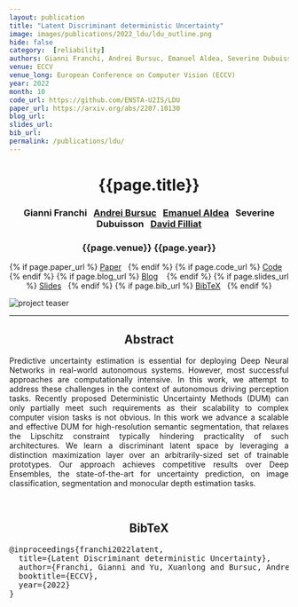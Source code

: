```yaml
---
layout: publication
title: "Latent Discriminant deterministic Uncertainty" 
image: images/publications/2022_ldu/ldu_outline.png
hide: false
category:  [reliability]
authors: Gianni Franchi, Andrei Bursuc, Emanuel Aldea, Severine Dubuisson, and David Filliat
venue: ECCV
venue_long: European Conference on Computer Vision (ECCV)
year: 2022
month: 10
code_url: https://github.com/ENSTA-U2IS/LDU
paper_url: https://arxiv.org/abs/2207.10130
blog_url: 
slides_url: 
bib_url: 
permalink: /publications/ldu/
---
```


<h1 align="center"> {{page.title}} </h1>
<!-- Simple call of authors -->
<!-- <h3 align="center"> {{page.authors}} </h3> -->
<!-- Alternatively you can add links to author pages -->
<h3 align="center"> Gianni Franchi&nbsp;&nbsp; <a href="https://abursuc.github.io/">Andrei Bursuc</a>&nbsp;&nbsp; <a href="http://hebergement.u-psud.fr/emi/">Emanuel Aldea</a>&nbsp;&nbsp; Severine Dubuisson&nbsp;&nbsp; <a href="https://perso.ensta-paris.fr/~filliat/en/">David Filliat</a></h3>



<h3 align="center"> {{page.venue}} {{page.year}} </h3>

<div align="center">
  <p>
    {% if page.paper_url %}
    <a href="{{ page.paper_url }}"><i class="far fa-file-pdf"></i> Paper</a>&nbsp;&nbsp;
    {% endif %}
    {% if page.code_url %}
    <a href="{{ page.code_url }}"><i class="fab fa-github"></i> Code</a> &nbsp;&nbsp;
    {% endif %}
    {% if page.blog_url %}
    <a href="{{ page.blog_url }}"><i class="fab fa-blogger"></i> Blog</a> &nbsp;&nbsp;
    {% endif %}
    {% if page.slides_url %}
    <a href="{{ page.slides_url }}"><i class="far fa-file-pdf"></i> Slides</a>&nbsp;&nbsp;
    {% endif %}
    {% if page.bib_url %}
    <a href="{{ page.bib_url}}"><i class="far fa-file-alt"></i> BibTeX</a>&nbsp;&nbsp;
    {% endif %}
  </p>
</div>


<div class="publication-teaser">
    <img src="../../{{ page.image }}" alt="project teaser"/>
</div>

<hr>

<h2  align="center"> Abstract</h2>

<p align="justify">Predictive uncertainty estimation is essential for deploying Deep Neural Networks in real-world autonomous systems. However, most successful approaches are computationally intensive. In this work, we attempt to address these challenges in the context of autonomous driving perception tasks. Recently proposed Deterministic Uncertainty Methods (DUM) can only partially meet such requirements as their scalability to complex computer vision tasks is not obvious. In this work we advance a scalable and effective DUM for high-resolution semantic segmentation, that relaxes the Lipschitz constraint typically hindering practicality of such architectures. We learn a discriminant latent space by leveraging a distinction maximization layer over an arbitrarily-sized set of trainable prototypes. Our approach achieves competitive results over Deep Ensembles, the state-of-the-art for uncertainty prediction, on image classification, segmentation and monocular depth estimation tasks.</p>

<br>

<h2  align="center">BibTeX</h2>
<left>
  <pre class="bibtex-box">
@inproceedings{franchi2022latent,
  title={Latent Discriminant deterministic Uncertainty},
  author={Franchi, Gianni and Yu, Xuanlong and Bursuc, Andrei and Aldea, Emanuel and Dubuisson, Severine and Filliat, David},
  booktitle={ECCV},
  year={2022}
}</pre>
</left>

<br>
